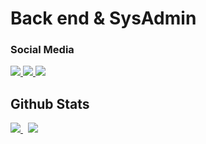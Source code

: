 # Back end & SysAdmin
### Social Media
<p align="left">
  <a href="https://linkedin.com/in/mdanialr">
    <img src="https://img.shields.io/badge/LinkedIn-0077B5?style=for-the-badge&logo=linkedin&logoColor=white" />
  </a>
  <a href="https://twitter.com/mdanialrma">
    <img src="https://img.shields.io/badge/Twitter-1DA1F2?style=for-the-badge&logo=twitter&logoColor=white" />
  </a>
  <a href="https://mail.google.com/mail/?to=mdanialrma@gmail.com&su=Hi&fs=1&tf=cm">
    <img src="https://img.shields.io/badge/Gmail-D14836?style=for-the-badge&logo=gmail&logoColor=white" />
  </a>
</p>

## Github Stats
<p align="left">
  <a href="https://github-readme-stats.vercel.app/api?username=mdanialr">
    <img src="https://github-readme-stats.vercel.app/api?username=mdanialr&hide_title=true&hide=stars&count_private=true&show_icons=true&border_radius=10&bg_color=21272e&title_color=4790f0&icon_color=4790f0&text_color=a8bac7&border_color=a8bac7" />
  </a>
  &nbsp
  <a href="https://github-readme-stats.vercel.app/api/top-langs/?username=mdanialr">
    <img src="https://github-readme-stats.vercel.app/api/top-langs/?username=mdanialr&hide=blade,shell&langs_count=4&layout=compact&card_width=230&border_radius=10&bg_color=21272e&title_color=4790f0&text_color=a8bac7&border_color=a8bac7" />
  </a>
</p>
